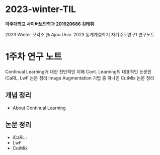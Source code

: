 # 2023-winter-TIL

**아주대학교 사이버보안학과 201920686 김태휘**

2023 Winter 모각소 @ Ajou Univ.
2023 동계계절학기 자기주도연구1 연구노트

# 1주차 연구 노트

Continual Learning에 대한 전반적인 이해
Cont. Learning의 대표적인 논문인 iCaRL, LwF 논문 정리
Image Augmentation 기법 중 하나인 CutMix 논문 정리

## 개념 정리
* About Continual Learning

## 논문 정리
* iCaRL : 
* LwF
* CutMix